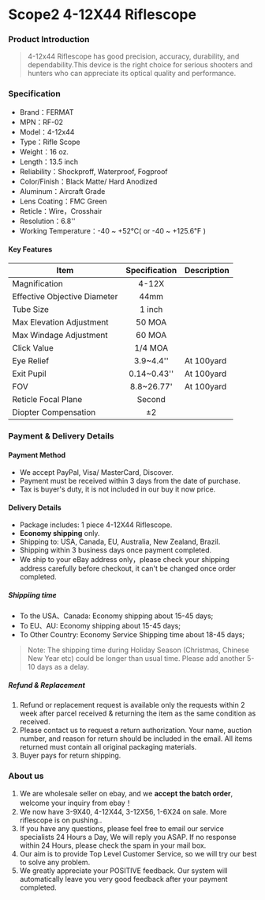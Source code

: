 # Scope2 4-12X44 Riflescope


### Product Introduction

> 4-12x44 Riflescope has good precision, accuracy, durability, and dependability.This device is the right choice for serious shooters and hunters who can appreciate its optical quality and performance. 


### Specification

- Brand：FERMAT
- MPN：RF-02
- Model：4-12x44
- Type：Rifle Scope
- Weight：16 oz.
- Length：13.5 inch
- Reliability：Shockproff, Waterproof, Fogproof
- Color/Finish：Black Matte/ Hard Anodized
- Aluminum：Aircraft Grade 
- Lens Coating：FMC Green
- Reticle：Wire，Crosshair
- Resolution：6.8''
- Working Temperature：-40 ~ +52℃( or -40 ~ +125.6℉ )


#### Key Features

|Item|Specification|Description|
|-|:-:|-|
|Magnification|4-12X||
|Effective Objective Diameter|44mm||
|Tube Size|1 inch||
|Max Elevation Adjustment|50 MOA||
|Max Windage Adjustment|60 MOA||
|Click Value|1/4 MOA||
|Eye Relief|3.9~4.4''|At 100yard|
|Exit Pupil|0.14~0.43''|At 100yard|
|FOV|8.8~26.77'|At 100yard|
|Reticle Focal Plane|Second||
|Diopter Compensation|±2||



### Payment & Delivery Details

#### Payment Method

- We accept PayPal, Visa/ MasterCard, Discover.
- Payment must be received within 3 days from the date of purchase.
- Tax is buyer's duty, it is not included in our buy it now price.

#### Delivery Details

- Package includes: 1 piece 4-12X44 Riflescope.
- **Economy shipping** only.
- Shipping to: USA, Canada, EU, Australia, New Zealand, Brazil.
- Shipping within 3 business days once payment completed.
- We ship to your eBay address only，please check your shipping address carefully before checkout, it can't be changed once order completed.

##### Shippiing time

- To the USA、Canada: Economy shipping about 15-45 days;
- To EU、AU: Economy shipping about 15-45 days; 
- To Other Country: Economy Service Shipping time about 18-45 days;

> Note: The shipping time during Holiday Season (Christmas, Chinese New Year etc) could be longer than usual time. Please add another 5-10 days as a delay.


##### Refund & Replacement

1. Refund or replacement request is available only the requests within 2 week after parcel received & returning the item as the same condition as received.
2. Please contact us to request a return authorization. Your name, auction number, and reason for return should be included in the email. All items returned must contain all original packaging materials.
3. Buyer pays for return shipping.

### About us

1. We are wholesale seller on ebay, and we **accept the batch order**, welcome your inquiry from ebay！
2. We now have 3-9X40, 4-12X44, 3-12X56, 1-6X24 on sale. More riflescope is on pushing..
3. If you have any questions, please feel free to email our service specialists 24 Hours a Day, We will reply you ASAP. If no response within 24 Hours, please check the spam in your mail box. 
4. Our aim is to provide Top Level Customer Service, so we will try our best to solve any problem.
5. We greatly appreciate your POSITIVE feedback. Our system will automatically leave you very good feedback after your payment completed.

